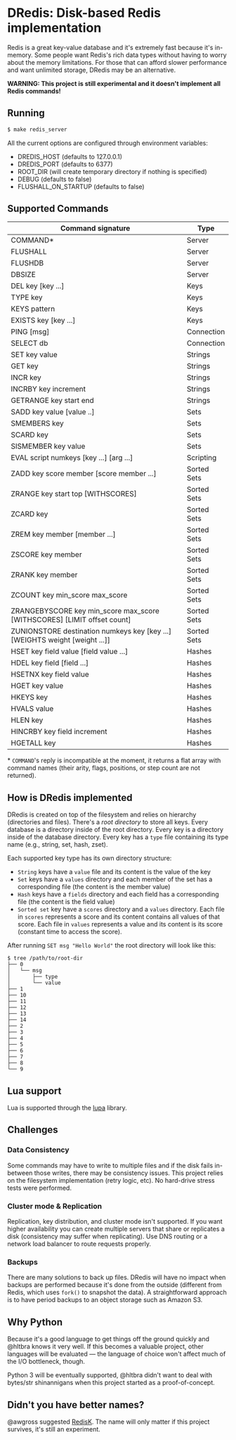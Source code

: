 # DRedis: Disk-based Redis implementation

Redis is a great key-value database and it's extremely fast because it's in-memory.
Some people want Redis's rich data types without having to worry about the memory limitations. For those
that can afford slower performance and want unlimited storage, DRedis may be an alternative.

**WARNING: This project is still experimental and it doesn't implement all Redis commands!**


## Running


```bash
$ make redis_server
```

All the current options are configured through environment variables:
* DREDIS_HOST (defaults to 127.0.0.1)
* DREDIS_PORT (defaults to 6377)
* ROOT_DIR (will create temporary directory if nothing is specified)
* DEBUG (defaults to false)
* FLUSHALL_ON_STARTUP (defaults to false)


## Supported Commands

Command signature                            | Type
---------------------------------------------|-----
COMMAND\*                                    | Server
FLUSHALL                                     | Server
FLUSHDB                                      | Server
DBSIZE                                       | Server
DEL key [key ...]                            | Keys
TYPE key                                     | Keys
KEYS pattern                                 | Keys
EXISTS key [key ...]                         | Keys
PING [msg]                                   | Connection
SELECT db                                    | Connection
SET key value                                | Strings
GET key                                      | Strings
INCR key                                     | Strings
INCRBY key increment                         | Strings
GETRANGE key start end                       | Strings
SADD key value [value ..]                    | Sets
SMEMBERS key                                 | Sets
SCARD key                                    | Sets
SISMEMBER key value                          | Sets
EVAL script numkeys [key ...] [arg ...]      | Scripting
ZADD key score member [score member ...]     | Sorted Sets
ZRANGE key start top [WITHSCORES]            | Sorted Sets
ZCARD key                                    | Sorted Sets
ZREM key member [member ...]                 | Sorted Sets
ZSCORE key member                            | Sorted Sets
ZRANK key member                             | Sorted Sets
ZCOUNT key min_score max_score               | Sorted Sets
ZRANGEBYSCORE key min_score max_score [WITHSCORES] [LIMIT offset count] | Sorted Sets
ZUNIONSTORE destination numkeys key [key ...] [WEIGHTS weight [weight ...]] | Sorted Sets
HSET key field value [field value ...]       | Hashes
HDEL key field [field ...]                   | Hashes
HSETNX key field value                       | Hashes
HGET key value                               | Hashes
HKEYS key                                    | Hashes
HVALS value                                  | Hashes
HLEN key                                     | Hashes
HINCRBY key field increment                  | Hashes
HGETALL key                                  | Hashes

\* `COMMAND`'s reply is incompatible at the moment, it returns a flat array with command names (their arity, flags, positions, or step count are not returned). 


## How is DRedis implemented

DRedis is created on top of the filesystem and relies on hierarchy (directories and files).
There's a *root directory* to store all keys. Every database is a directory inside of the root directory.
Every key is a directory inside of the database directory. Every key has a `type` file containing its type name (e.g., string, set, hash, zset).

Each supported key type has its own directory structure:
* `String` keys have a `value` file and its content is the value of the key
* `Set` keys have a `values` directory and each member of the set has a corresponding file (the content is the member value)
* `Hash` keys have a `fields` directory and each field has a corresponding file (the content is the field value)
* `Sorted set` key have a `scores` directory and a `values` directory.
Each file in `scores` represents a score and its content contains all values of that score.
Each file in `values` represents a value and its content is its score (constant time to access the score).

After running `SET msg "Hello World"` the root directory will look like this:

```
$ tree /path/to/root-dir
├── 0
│   └── msg
│       ├── type
│       └── value
├── 1
├── 10
├── 11
├── 12
├── 13
├── 14
├── 2
├── 3
├── 4
├── 5
├── 6
├── 7
├── 8
└── 9

```

## Lua support

Lua is supported through the [lupa](https://github.com/scoder/lupa) library.


## Challenges

### Data Consistency

Some commands may have to write to multiple files and if the disk fails in-between those writes, there may be consistency issues.
This project relies on the filesystem implementation (retry logic, etc). No hard-drive stress tests were performed. 

### Cluster mode & Replication

Replication, key distribution, and cluster mode isn't supported.
If you want higher availability you can create multiple servers that share or replicates a disk (consistency may suffer when replicating).
Use DNS routing or a network load balancer to route requests properly.

### Backups

There are many solutions to back up files. DRedis will have no impact when backups are performed because it's done from the outside (different from Redis, which uses `fork()` to snapshot the data).
A straightforward approach is to have period backups to an object storage such as Amazon S3.


## Why Python

Because it's a good language to get things off the ground quickly and @hltbra knows it very well.
If this becomes a valuable project, other languages will be evaluated — the language of choice won't affect much of the I/O bottleneck, though. 

Python 3 will be eventually supported, @hltbra didn't want to deal with bytes/str shinannigans when this project started as a proof-of-concept.


## Didn't you have better names?

@awgross suggested [RedisK](https://twitter.com/awgross/status/1031962830633934849). The name will only matter if this project survives, it's still an experiment.
